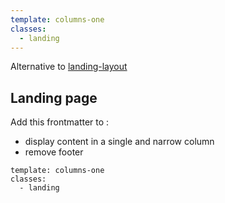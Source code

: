 ```yaml
---
template: columns-one
classes:
  - landing
---
```


Alternative to [landing-layout](/docs/landing-layout)

## Landing page
Add this frontmatter to :

- display content in a single and narrow column
- remove footer


```
template: columns-one
classes:
  - landing
``` 